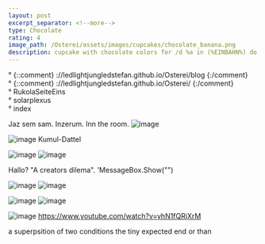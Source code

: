 ```yaml
---
layout: post
excerpt_separator: <!--more-->
type: Chocolate
rating: 4
image_path: /Osterei/assets/images/cupcakes/chocolate_banana.png
description: cupcake with chocolate colors for /d %a in (%EINBAHN%) do dir /b %a
---
```

° {::comment} ://ledlightjungledstefan.github.io/Osterei/blog {:/comment}
<br>
° {::comment} ://ledlightjungledstefan.github.io/Osterei/ {:/comment}
<br>
° RukolaSeiteEins
<br>
° solarplexus
<br>
° index

Jaz sem sam. Inzerum. Inn the room.
![image](https://user-images.githubusercontent.com/75255909/193558846-d34c296f-3cbe-4566-9606-21305235cf31.png)

![image](https://user-images.githubusercontent.com/75255909/193559632-14f0cf35-3417-4bdf-a505-685634ea8ce4.png)
Kumul-Dattel
<br>

![image](https://user-images.githubusercontent.com/75255909/193556849-671685b7-aa5c-4994-8633-4ca0d7457d38.png)
![image](https://user-images.githubusercontent.com/75255909/193557449-d51498da-e02c-45a9-ba3c-2dcda80a95db.png)

Hallo? "A creators dilema".
'MessageBox.Show("")

![image](https://user-images.githubusercontent.com/75255909/194053833-66b479b1-35fd-49e9-90c2-1a3b558e7fab.png)
![image](https://user-images.githubusercontent.com/75255909/194054048-cf0b5dc3-ffe0-4774-90c8-6f9254a8689a.png)

![image](https://user-images.githubusercontent.com/75255909/194054187-22e06c68-19b7-4629-affa-1fe77d18aa68.png)
![image](https://user-images.githubusercontent.com/75255909/194054547-ce97669a-d394-4110-8056-7e5015303c36.png)

![image](https://user-images.githubusercontent.com/75255909/194055053-30d83757-aba3-4c90-b6fe-87ae5b52fdd2.png)
https://www.youtube.com/watch?v=yhN1fQRjXrM

a superpsition of two conditions
the tiny expected end or than

